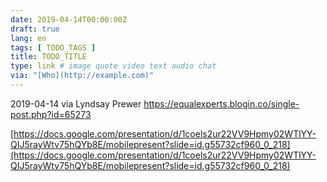 ```yaml
---
date: 2019-04-14T00:00:00Z
draft: true
lang: en
tags: [ TODO_TAGS ]
title: TODO_TITLE
type: link # image quote video text audio chat
via: "[Who](http://example.com)"
---
```



2019-04-14 via Lyndsay Prewer
https://equalexperts.blogin.co/single-post.php?id=65273

[https://docs.google.com/presentation/d/1coels2ur22VV9Hpmy02WTlYY-QIJ5rayWtv75hQYb8E/mobilepresent?slide=id.g55732cf960_0_218](https://docs.google.com/presentation/d/1coels2ur22VV9Hpmy02WTlYY-QIJ5rayWtv75hQYb8E/mobilepresent?slide=id.g55732cf960_0_218)

